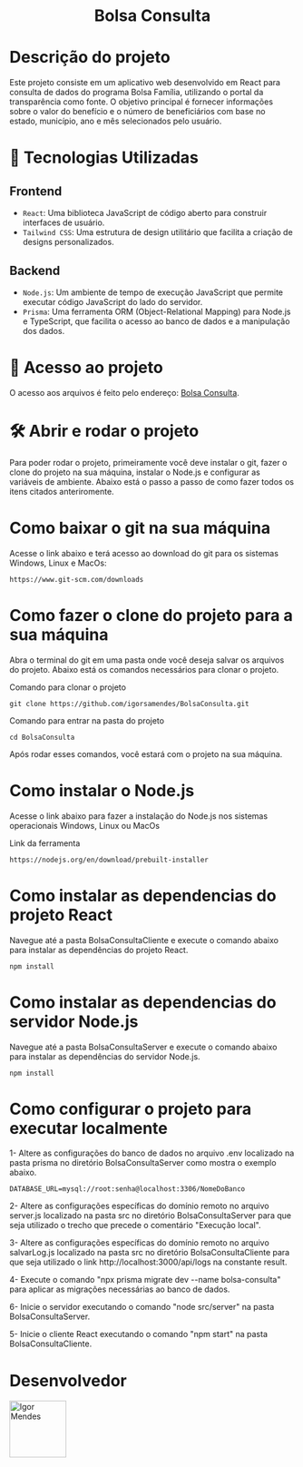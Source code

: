 <h1 align="center"> Bolsa Consulta </h1>


# Descrição do projeto

Este projeto consiste em um aplicativo web desenvolvido em React para consulta de dados do programa Bolsa Família, utilizando o portal da transparência como fonte. O objetivo principal é fornecer informações sobre o valor do benefício e o número de beneficiários com base no estado, município, ano e mês selecionados pelo usuário.

# :hammer: Tecnologias Utilizadas



## Frontend

- `React`: Uma biblioteca JavaScript de código aberto para construir interfaces de usuário.
- `Tailwind CSS`: Uma estrutura de design utilitário que facilita a criação de designs personalizados.

## Backend

- `Node.js`: Um ambiente de tempo de execução JavaScript que permite executar código JavaScript do lado do servidor.
- `Prisma`: Uma ferramenta ORM (Object-Relational Mapping) para Node.js e TypeScript, que facilita o acesso ao banco de dados e a manipulação dos dados.


# 📁 Acesso ao projeto

O acesso aos arquivos é feito pelo endereço: [Bolsa Consulta](https://github.com/igorsamendes/BolsaConsulta).

# 🛠️ Abrir e rodar o projeto

Para poder rodar o projeto, primeiramente você deve instalar o git, fazer o clone do projeto na sua máquina, instalar o Node.js e configurar as variáveis de ambiente. Abaixo está o passo a passo de como fazer todos os itens citados anteriromente.

#  Como baixar o git na sua máquina

Acesse o link abaixo e terá acesso ao download do git para os sistemas Windows, Linux e MacOs:

```
https://www.git-scm.com/downloads
```

# Como fazer o clone do projeto para a sua máquina

Abra o terminal do git em uma pasta onde você deseja salvar os arquivos do projeto. Abaixo está os comandos necessários para clonar o projeto.

Comando para clonar o projeto
```
git clone https://github.com/igorsamendes/BolsaConsulta.git
```

Comando para entrar na pasta do projeto
```
cd BolsaConsulta
```

Após rodar esses comandos, você estará com o projeto na sua máquina.

# Como instalar o Node.js

Acesse o link abaixo para fazer a instalação do Node.js nos sistemas operacionais Windows, Linux ou MacOs

Link da ferramenta
```
https://nodejs.org/en/download/prebuilt-installer
```

# Como instalar as dependencias do projeto React

Navegue até a pasta BolsaConsultaCliente e execute o comando abaixo para instalar as dependências do projeto React.

```
npm install
```

# Como instalar as dependencias do servidor Node.js

Navegue até a pasta BolsaConsultaServer e execute o comando abaixo para instalar as dependências do servidor Node.js.

```
npm install
```

# Como configurar o projeto para executar localmente

1- Altere as configurações do banco de dados no arquivo .env localizado na pasta prisma no diretório BolsaConsultaServer como mostra o exemplo abaixo.

```
DATABASE_URL=mysql://root:senha@localhost:3306/NomeDoBanco
```

2- Altere as configurações específicas do domínio remoto no arquivo server.js localizado na pasta src no diretório BolsaConsultaServer para que seja utilizado o trecho que precede o comentário "Execução local".

3- Altere as configurações específicas do domínio remoto no arquivo salvarLog.js localizado na pasta src no diretório BolsaConsultaCliente para que seja utilizado o link http://localhost:3000/api/logs na constante result.

4- Execute o comando "npx prisma migrate dev --name bolsa-consulta" para aplicar as migrações necessárias ao banco de dados.

6- Inicie o servidor executando o comando "node src/server" na pasta BolsaConsultaServer.

5- Inicie o cliente React executando o comando "npm start" na pasta BolsaConsultaCliente.

# Desenvolvedor

[<img src="https://avatars.githubusercontent.com/u/43549254?v=4" width=100 title="Igor Mendes">](https://github.com/igorsamendes)
